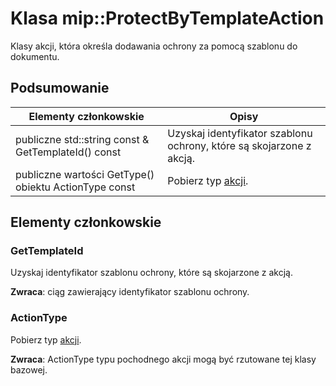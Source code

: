 # <a name="class-mipprotectbytemplateaction"></a>Klasa mip::ProtectByTemplateAction 
Klasy akcji, która określa dodawania ochrony za pomocą szablonu do dokumentu.
  
## <a name="summary"></a>Podsumowanie
 Elementy członkowskie                        | Opisy                                
--------------------------------|---------------------------------------------
 publiczne std::string const & GetTemplateId() const  |  Uzyskaj identyfikator szablonu ochrony, które są skojarzone z akcją.
 publiczne wartości GetType() obiektu ActionType const  |  Pobierz typ [akcji](class_mip_action.md).
  
## <a name="members"></a>Elementy członkowskie
  
### <a name="gettemplateid"></a>GetTemplateId
Uzyskaj identyfikator szablonu ochrony, które są skojarzone z akcją.

  
**Zwraca**: ciąg zawierający identyfikator szablonu ochrony.
  
### <a name="actiontype"></a>ActionType
Pobierz typ [akcji](class_mip_action.md).

  
**Zwraca**: ActionType typu pochodnego akcji mogą być rzutowane tej klasy bazowej.